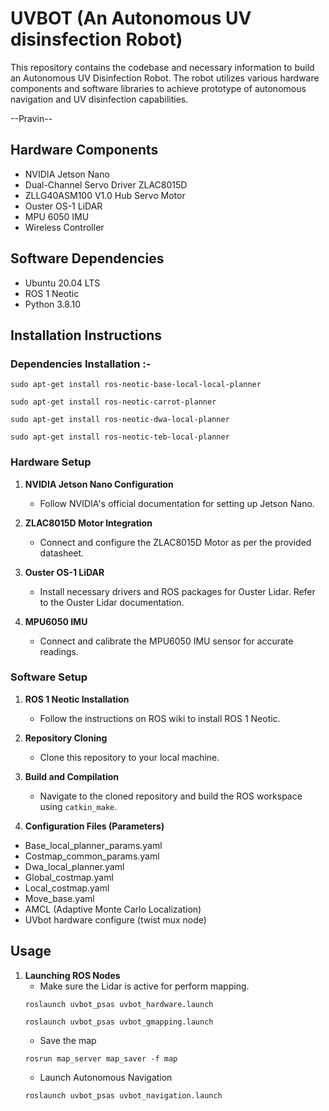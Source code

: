 # UVBOT (An Autonomous UV disinsfection Robot)

This repository contains the codebase and necessary information to build an Autonomous UV Disinfection Robot. The robot utilizes various hardware components and software libraries to achieve prototype of autonomous navigation and UV disinfection capabilities.

--Pravin--

## Hardware Components

- NVIDIA Jetson Nano
- Dual-Channel Servo Driver ZLAC8015D
- ZLLG40ASM100 V1.0 Hub Servo Motor 
- Ouster OS-1 LiDAR
- MPU 6050 IMU
- Wireless Controller 

## Software Dependencies

- Ubuntu 20.04 LTS
- ROS 1 Neotic
- Python 3.8.10

## Installation Instructions
### Dependencies Installation :-

```
sudo apt-get install ros-neotic-base-local-local-planner
```
```
sudo apt-get install ros-neotic-carrot-planner
```
```
sudo apt-get install ros-neotic-dwa-local-planner
```
```
sudo apt-get install ros-neotic-teb-local-planner
```

### Hardware Setup

1. **NVIDIA Jetson Nano Configuration**
    - Follow NVIDIA's official documentation for setting up Jetson Nano.

2. **ZLAC8015D Motor Integration**
    - Connect and configure the ZLAC8015D Motor as per the provided datasheet.

3. **Ouster OS-1 LiDAR**
    - Install necessary drivers and ROS packages for Ouster Lidar. Refer to the Ouster Lidar documentation.

4. **MPU6050 IMU**
    - Connect and calibrate the MPU6050 IMU sensor for accurate readings.

### Software Setup

1. **ROS 1 Neotic Installation**
    - Follow the instructions on ROS wiki to install ROS 1 Neotic.

2. **Repository Cloning**
    - Clone this repository to your local machine.

3. **Build and Compilation**
    - Navigate to the cloned repository and build the ROS workspace using `catkin_make`.

4. **Configuration Files (Parameters)**
- Base_local_planner_params.yaml
- Costmap_common_params.yaml
- Dwa_local_planner.yaml
- Global_costmap.yaml
- Local_costmap.yaml
- Move_base.yaml
- AMCL (Adaptive Monte Carlo Localization)
- UVbot hardware configure (twist mux node)

## Usage

1. **Launching ROS Nodes**
    - Make sure the Lidar is active for perform mapping.
    ```
    roslaunch uvbot_psas uvbot_hardware.launch
    ```
    ```
    roslaunch uvbot_psas uvbot_gmapping.launch
    ```
    - Save the map
    ```
    rosrun map_server map_saver -f map
    ```
    - Launch Autonomous Navigation 
    ```
    roslaunch uvbot_psas uvbot_navigation.launch
    ```